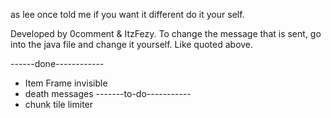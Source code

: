 as lee once told me if you want it different do it your self.

Developed by 0comment & ItzFezy.
To change the message that is sent, go into the java file and change it yourself. Like quoted above.

------done------------
* Item Frame invisible
* death messages
-------to-do-----------
* chunk tile limiter
